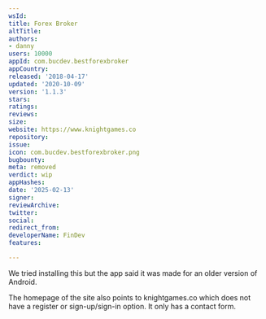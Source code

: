 ```yaml
---
wsId: 
title: Forex Broker
altTitle: 
authors:
- danny
users: 10000
appId: com.bucdev.bestforexbroker
appCountry: 
released: '2018-04-17'
updated: '2020-10-09'
version: '1.1.3'
stars: 
ratings: 
reviews: 
size: 
website: https://www.knightgames.co
repository: 
issue: 
icon: com.bucdev.bestforexbroker.png
bugbounty: 
meta: removed
verdict: wip
appHashes: 
date: '2025-02-13'
signer: 
reviewArchive: 
twitter: 
social: 
redirect_from: 
developerName: FinDev
features: 

---
```


We tried installing this but the app said it was made for an older version of Android. 

The homepage of the site also points to knightgames.co which does not have a register or sign-up/sign-in option. It only has a contact form. 

